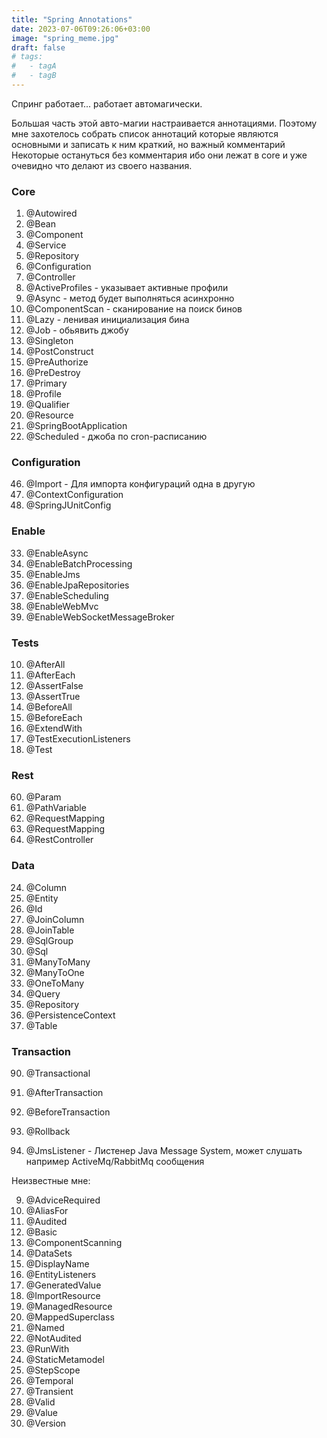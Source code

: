 ```yaml
---
title: "Spring Annotations"
date: 2023-07-06T09:26:06+03:00
image: "spring_meme.jpg"
draft: false
# tags:
#   - tagA
#   - tagB
---
```


Спринг работает... работает автомагически.

Большая часть этой авто-магии настраивается аннотациями.
Поэтому мне захотелось собрать список аннотаций которые являются основными и записать к ним краткий, но важный комментарий
Некоторые остануться без комментария ибо они лежат в core и уже очевидно что делают из своего названия.

### Core
1. @Autowired
2. @Bean
3. @Component
4. @Service
5. @Repository
6. @Configuration
7. @Controller
8. @ActiveProfiles - указывает активные профили
16. @Async - метод будет выполняться асинхронно
26. @ComponentScan - сканирование на поиск бинов
51. @Lazy - ленивая инициализация бина
52. @Job - обьявить джобу
79. @Singleton
63. @PostConstruct
64. @PreAuthorize
65. @PreDestroy
66. @Primary
67. @Profile
68. @Qualifier
73. @Resource
80. @SpringBootApplication
77. @Scheduled - джоба по cron-расписанию

### Configuration
46. @Import - Для импорта конфигураций одна в другую
29. @ContextConfiguration
81. @SpringJUnitConfig

### Enable

33. @EnableAsync
34. @EnableBatchProcessing
35. @EnableJms
36. @EnableJpaRepositories
37. @EnableScheduling
38. @EnableWebMvc
39. @ЕnаblеWebSocketMessageBroker

### Tests

10. @AfterAll
11. @AfterEach
14. @AssertFalse
15. @AssertTrue
21. @BeforeAll
22. @BeforeEach
42. @ExtendWith
88. @TestExecutionListeners
89. @Test


### Rest

60. @Param
61. @PathVariable
71. @RequestMapping
72. @RequestMapping
74. @RestController

### Data
24. @Column
41. @Entity
44. @Id
49. @JoinColumn
50. @JoinTable
82. @SqlGroup
83. @Sql
54. @ManyToMany
55. @ManyToOne
59. @OneToMany
69. @Query
70. @Repository
62. @PersistenceContext
86. @Таblе

### Transaction
90. @Transactional
12. @AfterTransaction
23. @BeforeTransaction
75. @Rollback

48. @JmsListener - Листенер Java Message System, может слушать например ActiveMq/RabbitMq сообщения

Неизвестные мне:

9. @AdviceRequired
13. @AliasFor
17. @Audited
19. @Basic
25. @ComponentScanning
31. @DataSets
32. @DisplayName
40. @EntityListeners
43. @GeneratedValue
45. @ImportResource
53. @ManagedResource
56. @MappedSuperclass
57. @Named
58. @NotAudited
76. @RunWith
84. @StaticMetamodel
85. @StepScope
87. @Temporal
91. @Transient
92. @Valid
93. @Value
94. @Version
